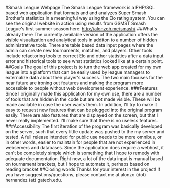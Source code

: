 #Smash League Webpage
The Smash League framework is a PHP/SQL based web application that formats and and analyzes Super Smash Brother's statistics in a meaningful way using the Elo rating system. You can see the original website in action using results from GSMST Smash League's first summer season here: http://alonzoh.me/smash/
##What's already there
The currently available version of the application offers the visible visualization and analytical tools in additon to a number of hidden administrative tools. There are table based data input pages where the admin can create new tournaments, matches, and players. Other tools include refactoring tools to correct Elo and other statistics after a data input error and historical tools to see what statistics looked like at a certain point.
##Goals
The goal of this project is to turn the web app created for my own league into a platform that can be easily used by league managers to externalize data about their player's success. The two main focuses for the near future are ironing out features and making the program more accessible to people without web development experience. 
###Features
Since I originally made this application for my own use, there are a number of tools that are hidden in the code but are not made visible. These will be made available in case the user wants them. In addition, I'll try to make it easy to request new features that can be plugged into the original program easily. There are also features that are displayed on the screen, but that I never really implemented. I'll make sure that there is no useless features.
###Accessibility
The first iteration of the program was basically developed on the server, such that every little update was pushed to the my server and tested. A full release intended for public use needs to be more omnibus, or in other words, easier to maintain for people that are not experienced in webservers and databases. Since the application does require a webhost, it can't be completely simple which is something that I hope to remedy with adequate documentation. Right now, a lot of the data input is manual based on tournament brackets, but I hope to automate it, perhaps based on reading bracket 
##Closing words
Thanks for your interest in the project! If you have suggestions/questions, please contact me at alonzo (dot) hernandez (at) gatech.edu.
